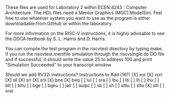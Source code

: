 These files are used for Laboratory 2 within ECEN 4243 : Computer
Architecture.  The HDL files need a Mentor Graphics (MGC) ModelSim.
Feel free to use whatever system you want to use as the program is
either downloadable from GitHub or within the laboratory. 

For more information on the RISC-V instructions, it is highly advisable
to see the DDCA textbook by S. L. Harris and D. Harris.  

You can compile the test program in the riscvtest directory by typing
make.  If you run the riscvtest.memfile simulation through the
riscvsingle.do DO file and if successful, it should write the value 25
to address 100 and print "Simulation Succeeded" to your transcript window


Should we add RV32i instructions?
Instructions to Add (16?)
[X] xor
[X] xori
[X] sll
[X] srl
[X] srli
[X] bne
[X] beq
[ ] lui
[ ] sra
[ ] lbu
[ ] lb
[ ] lh
[ ] lhu
[ ] blt
[ ] bltu
[ ] bge
[ ] bgeu
[ ] jalr
[ ] auipc
[ ] sb
[ ] sh
[ ] sltiu
[ ] sltu
[X] slli
[ ] srai





